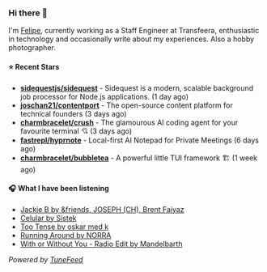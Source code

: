### Hi there 👋

I'm [Felipe](https://felipevm.com), currently working as a Staff Engineer at Transfeera, enthusiastic in technology and occasionally write about my experiences. Also a hobby photographer.

#### ⭐ Recent Stars
- **[sidequestjs/sidequest](https://github.com/sidequestjs/sidequest)** - Sidequest is a modern, scalable background job processor for Node.js applications. (1 day ago)
- **[joschan21/contentport](https://github.com/joschan21/contentport)** - The open-source content platform for technical founders (3 days ago)
- **[charmbracelet/crush](https://github.com/charmbracelet/crush)** - The glamourous AI coding agent for your favourite terminal 💘 (3 days ago)
- **[fastrepl/hyprnote](https://github.com/fastrepl/hyprnote)** - Local-first AI Notepad for Private Meetings (6 days ago)
- **[charmbracelet/bubbletea](https://github.com/charmbracelet/bubbletea)** - A powerful little TUI framework 🏗 (1 week ago)

#### 🎧 What I have been listening
- [Jackie B by &amp;friends, JOSEPH (CH), Brent Faiyaz](https://open.spotify.com/track/6AriBfTagIjKVUov3WEwOa)
- [Celular by Sistek](https://open.spotify.com/track/28Dw5KTUvyauj8RZnc8r2N)
- [Too Tense by oskar med k](https://open.spotify.com/track/6DX98Pko7MmGRluSvj43cU)
- [Running Around by NORRA](https://open.spotify.com/track/1zSrZ882f9NaaLxfvY3i6h)
- [With or Without You - Radio Edit by Mandelbarth](https://open.spotify.com/track/2HWNk6BLULfwyCcfS4J644)

_Powered by [TuneFeed](https://tunefeed.app?ref=github.com)_
